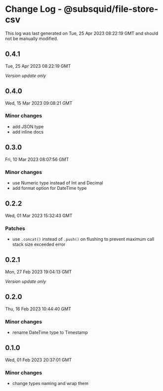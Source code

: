 # Change Log - @subsquid/file-store-csv

This log was last generated on Tue, 25 Apr 2023 08:22:19 GMT and should not be manually modified.

## 0.4.1
Tue, 25 Apr 2023 08:22:19 GMT

_Version update only_

## 0.4.0
Wed, 15 Mar 2023 09:08:21 GMT

### Minor changes

- add JSON type
- add inline docs

## 0.3.0
Fri, 10 Mar 2023 08:07:56 GMT

### Minor changes

- use Numeric type instead of Int and Decimal
- add format option for DateTime type

## 0.2.2
Wed, 01 Mar 2023 15:32:43 GMT

### Patches

- use `.concat()` instead of `.push()` on flushing to prevent maximum call stack size exceeded error

## 0.2.1
Mon, 27 Feb 2023 19:04:13 GMT

_Version update only_

## 0.2.0
Thu, 16 Feb 2023 10:44:40 GMT

### Minor changes

- rename DateTime type to Timestamp

## 0.1.0
Wed, 01 Feb 2023 20:37:01 GMT

### Minor changes

- change types naming and wrap them


